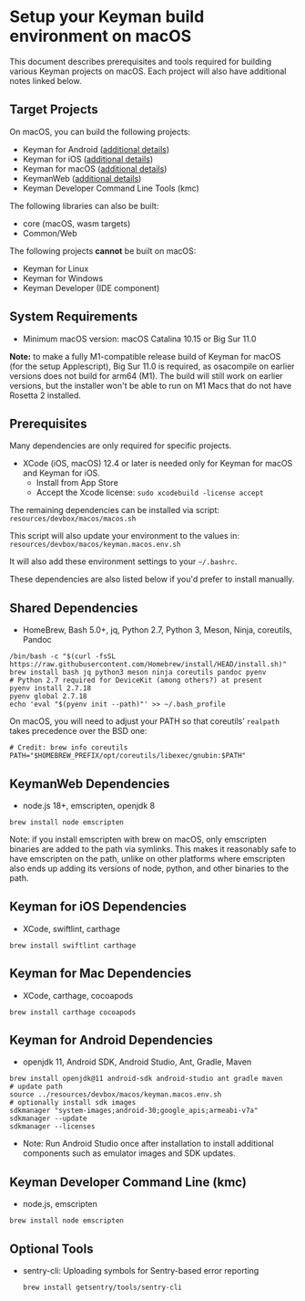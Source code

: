 # Setup your Keyman build environment on macOS

This document describes prerequisites and tools required for building various
Keyman projects on macOS. Each project will also have additional notes linked
below.

## Target Projects

On macOS, you can build the following projects:

* Keyman for Android ([additional details](../../android/README.md))
* Keyman for iOS ([additional details](../../ios/README.md))
* Keyman for macOS ([additional details](../../mac/README.md))
* KeymanWeb ([additional details](../../web/README.md))
* Keyman Developer Command Line Tools (kmc)

The following libraries can also be built:

* core (macOS, wasm targets)
* Common/Web

The following projects **cannot** be built on macOS:

* Keyman for Linux
* Keyman for Windows
* Keyman Developer (IDE component)

## System Requirements

* Minimum macOS version: macOS Catalina 10.15 or Big Sur 11.0

**Note:** to make a fully M1-compatible release build of Keyman for macOS (for
the setup Applescript), Big Sur 11.0 is required, as osacompile on earlier
versions does not build for arm64 (M1). The build will still work on earlier
versions, but the installer won't be able to run on M1 Macs that do not have
Rosetta 2 installed.

## Prerequisites

Many dependencies are only required for specific projects.

* XCode (iOS, macOS) 12.4 or later is needed only for Keyman for macOS and Keyman
  for iOS.
  * Install from App Store
  * Accept the Xcode license: `sudo xcodebuild -license accept`

The remaining dependencies can be installed via script:
  `resources/devbox/macos/macos.sh`

This script will also update your environment to the values in:
  `resources/devbox/macos/keyman.macos.env.sh`

It will also add these environment settings to your `~/.bashrc`.

These dependencies are also listed below if you'd prefer to install manually.

## Shared Dependencies

* HomeBrew, Bash 5.0+, jq, Python 2.7, Python 3, Meson, Ninja, coreutils, Pandoc

```shell
/bin/bash -c "$(curl -fsSL https://raw.githubusercontent.com/Homebrew/install/HEAD/install.sh)"
brew install bash jq python3 meson ninja coreutils pandoc pyenv
# Python 2.7 required for DeviceKit (among others?) at present
pyenv install 2.7.18
pyenv global 2.7.18
echo 'eval "$(pyenv init --path)"' >> ~/.bash_profile
```

On macOS, you will need to adjust your PATH so that coreutils’ `realpath` takes
precedence over the BSD one:

```shell
# Credit: brew info coreutils
PATH="$HOMEBREW_PREFIX/opt/coreutils/libexec/gnubin:$PATH"
```

## KeymanWeb Dependencies

* node.js 18+, emscripten, openjdk 8

```shell
brew install node emscripten
```

Note: if you install emscripten with brew on macOS, only emscripten binaries are
added to the path via symlinks. This makes it reasonably safe to have emscripten
on the path, unlike on other platforms where emscripten also ends up adding its
versions of node, python, and other binaries to the path.

## Keyman for iOS Dependencies

* XCode, swiftlint, carthage

```shell
brew install swiftlint carthage
```

## Keyman for Mac Dependencies

* XCode, carthage, cocoapods

```shell
brew install carthage cocoapods
```

## Keyman for Android Dependencies

* openjdk 11, Android SDK, Android Studio, Ant, Gradle, Maven

```shell
brew install openjdk@11 android-sdk android-studio ant gradle maven
# update path
source ../resources/devbox/macos/keyman.macos.env.sh
# optionally install sdk images
sdkmanager "system-images;android-30;google_apis;armeabi-v7a"
sdkmanager --update
sdkmanager --licenses
```

* Note: Run Android Studio once after installation to install additional
components such as emulator images and SDK updates.

## Keyman Developer Command Line (kmc)

* node.js, emscripten

```shell
brew install node emscripten
```

## Optional Tools

* sentry-cli: Uploading symbols for Sentry-based error reporting

  ```shell
  brew install getsentry/tools/sentry-cli
  ```
